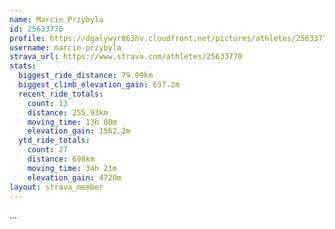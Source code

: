```yaml
---
name: Marcin Przybyla
id: 25633770
profile: https://dgalywyr863hv.cloudfront.net/pictures/athletes/25633770/12947173/2/large.jpg
username: marcin-przybyla
strava_url: https://www.strava.com/athletes/25633770
stats:
  biggest_ride_distance: 79.09km
  biggest_climb_elevation_gain: 637.2m
  recent_ride_totals:
    count: 13
    distance: 255.93km
    moving_time: 13h 00m
    elevation_gain: 1562.2m
  ytd_ride_totals:
    count: 27
    distance: 698km
    moving_time: 34h 21m
    elevation_gain: 4720m
layout: strava_member
--- 
```

...
